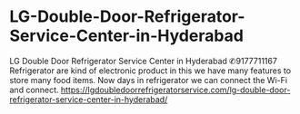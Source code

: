 # LG-Double-Door-Refrigerator-Service-Center-in-Hyderabad
LG Double Door Refrigerator Service Center in Hyderabad ✆9177711167 Refrigerator are kind of electronic product in this we have many features to store many food items.  Now days in refrigerator we can connect the Wi-Fi and connect. https://lgdoubledoorrefrigeratorservice.com/lg-double-door-refrigerator-service-center-in-hyderabad/
